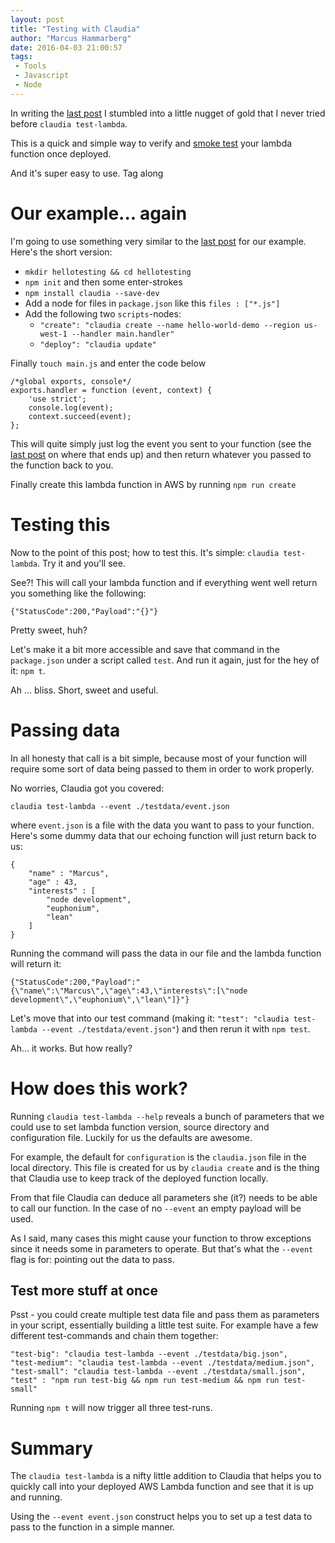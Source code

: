 ```yaml
---
layout: post
title: "Testing with Claudia"
author: "Marcus Hammarberg"
date: 2016-04-03 21:00:57
tags:
 - Tools
 - Javascript
 - Node
---
```


In writing the [last post](http://www.marcusoft.net/2016/04/claudiajs-and-consolelog.html) I stumbled into a little nugget of gold that I never tried before `claudia test-lambda`.

This is a quick and simple way to verify and [smoke test](https://www.wikiwand.com/en/Smoke_testing_(software)) your lambda function once deployed.

And it's super easy to use. Tag along

<a name='more'></a>

# Our example... again
I'm going to use something very similar to the [last post](http://www.marcusoft.net/2016/04/claudiajs-and-consolelog.html) for our example. Here's the short version:

* `mkdir hellotesting && cd hellotesting`
* `npm init` and then some enter-strokes
* `npm install claudia --save-dev`
* Add a node for files in `package.json` like this `files : ["*.js"]`
* Add the following two `scripts`-nodes:
    * `"create": "claudia create --name hello-world-demo --region us-west-1 --handler main.handler"`
    * `"deploy": "claudia update"`

Finally `touch main.js` and enter the code below

    /*global exports, console*/
    exports.handler = function (event, context) {
        'use strict';
        console.log(event);
        context.succeed(event);
    };

This will quite simply just log the event you sent to your function (see the [last post](http://www.marcusoft.net/2016/04/claudiajs-and-consolelog.html) on where that ends up) and then return whatever you passed to the function back to you.

Finally create this lambda function in AWS by running `npm run create`

# Testing this
Now to the point of this post; how to test this. It's simple: `claudia test-lambda`. Try it and you'll see.

See?! This will call your lambda function and if everything went well return you something like the following:

    {"StatusCode":200,"Payload":"{}"}

Pretty sweet, huh?

Let's make it a bit more accessible and save that command in the `package.json` under a script called `test`. And run it again, just for the hey of it: `npm t`.

Ah ... bliss. Short, sweet and useful.

# Passing data
In all honesty that call is a bit simple, because most of your function will require some sort of data being passed to them in order to work properly.

No worries, Claudia got you covered:

    claudia test-lambda --event ./testdata/event.json

where `event.json` is a file with the data you want to pass to your function. Here's some dummy data that our echoing function will just return back to us:

    {
        "name" : "Marcus",
        "age" : 43,
        "interests" : [
            "node development",
            "euphonium",
            "lean"
        ]
    }

Running the command will pass the data in our file and the lambda function will return it:

    {"StatusCode":200,"Payload":"{\"name\":\"Marcus\",\"age\":43,\"interests\":[\"node development\",\"euphonium\",\"lean\"]}"}

Let's move that into our test command (making it: `"test": "claudia test-lambda --event ./testdata/event.json"`) and then rerun it with `npm test`.

Ah... it works. But how really?

# How does this work?
Running `claudia test-lambda --help` reveals a bunch of parameters that we could use to set lambda function version, source directory and configuration file. Luckily for us the defaults are awesome.

For example, the default for `configuration` is the `claudia.json` file in the local directory. This file is created for us by `claudia create` and is the thing that Claudia use to keep track of the deployed function locally.

From that file Claudia can deduce all parameters she (it?) needs to be able to call our function. In the case of no `--event` an empty payload will be used.

As I said, many cases this might cause your function to throw exceptions since it needs some in parameters to operate. But that's what the `--event` flag is for: pointing out the data to pass.

## Test more stuff at once
Psst - you could create multiple test data file and pass them as parameters in your script, essentially building a little test suite. For example have a few different test-commands and chain them together:

    "test-big": "claudia test-lambda --event ./testdata/big.json",
    "test-medium": "claudia test-lambda --event ./testdata/medium.json",
    "test-small": "claudia test-lambda --event ./testdata/small.json",
    "test" : "npm run test-big && npm run test-medium && npm run test-small"

Running `npm t` will now trigger all three test-runs.

# Summary
The `claudia test-lambda` is a nifty little addition to Claudia that helps you to quickly call into your deployed AWS Lambda function and see that it is up and running.

Using the `--event event.json` construct helps you to set up a test data to pass to the function in a simple manner.
